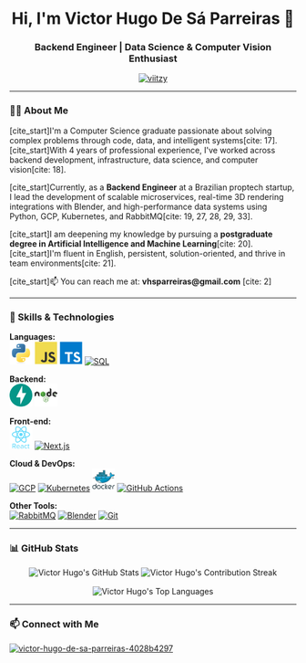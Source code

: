 <h1 align="center">Hi, I'm Victor Hugo De Sá Parreiras 👋</h1>
<h3 align="center">Backend Engineer | Data Science & Computer Vision Enthusiast</h3>

<p align="center">
  <a href="https://github.com/ryo-ma/github-profile-trophy"><img src="https://github-profile-trophy.vercel.app/?username=viitzy" alt="viitzy" /></a>
</p>

---

### 👨‍💻 About Me

<p>
  [cite_start]I'm a Computer Science graduate passionate about solving complex problems through code, data, and intelligent systems[cite: 17]. [cite_start]With 4 years of professional experience, I've worked across backend development, infrastructure, data science, and computer vision[cite: 18].
</p>

<p>
  [cite_start]Currently, as a <b>Backend Engineer</b> at a Brazilian proptech startup, I lead the development of scalable microservices, real-time 3D rendering integrations with Blender, and high-performance data systems using Python, GCP, Kubernetes, and RabbitMQ[cite: 19, 27, 28, 29, 33].
</p>

<p>
  [cite_start]I am deepening my knowledge by pursuing a <b>postgraduate degree in Artificial Intelligence and Machine Learning</b>[cite: 20]. [cite_start]I'm fluent in English, persistent, solution-oriented, and thrive in team environments[cite: 21].
</p>

<p>
  [cite_start]📫 You can reach me at: <b>vhsparreiras@gmail.com</b> [cite: 2]
</p>

---

### 🚀 Skills & Technologies

<p align="left">
  <strong>Languages:</strong>
  <br>
  <a href="https://www.python.org" target="_blank"><img src="https://raw.githubusercontent.com/devicons/devicon/master/icons/python/python-original.svg" alt="Python" width="40" height="40"/></a>
  <a href="https://developer.mozilla.org/en-US/docs/Web/JavaScript" target="_blank"><img src="https://raw.githubusercontent.com/devicons/devicon/master/icons/javascript/javascript-original.svg" alt="JavaScript" width="40" height="40"/></a>
  <a href="https://www.typescriptlang.org/" target="_blank"><img src="https://raw.githubusercontent.com/devicons/devicon/master/icons/typescript/typescript-original.svg" alt="TypeScript" width="40" height="40"/></a>
  <a href="https://www.microsoft.com/en-us/sql-server" target="_blank"><img src="https://www.svgrepo.com/show/303229/microsoft-sql-server-logo.svg" alt="SQL" width="40" height="40"/></a>
</p>

<p align="left">
  <strong>Backend:</strong>
  <br>
  <a href="https://fastapi.tiangolo.com/" target="_blank"><img src="https://raw.githubusercontent.com/devicons/devicon/master/icons/fastapi/fastapi-original.svg" alt="FastAPI" width="40" height="40"/></a>
  <a href="https://nodejs.org" target="_blank"><img src="https://raw.githubusercontent.com/devicons/devicon/master/icons/nodejs/nodejs-original-wordmark.svg" alt="Node.js" width="40" height="40"/></a>
</p>

<p align="left">
  <strong>Front-end:</strong>
  <br>
  <a href="https://reactjs.org/" target="_blank"><img src="https://raw.githubusercontent.com/devicons/devicon/master/icons/react/react-original-wordmark.svg" alt="React" width="40" height="40"/></a>
  <a href="https://nextjs.org/" target="_blank"><img src="https://cdn.worldvectorlogo.com/logos/nextjs-2.svg" alt="Next.js" width="40" height="40"/></a>
</p>

<p align="left">
  <strong>Cloud & DevOps:</strong>
  <br>
  <a href="https://cloud.google.com/" target="_blank"><img src="https://www.vectorlogo.zone/logos/google_cloud/google_cloud-icon.svg" alt="GCP" width="40" height="40"/></a>
  <a href="https://kubernetes.io" target="_blank"><img src="https://www.vectorlogo.zone/logos/kubernetes/kubernetes-icon.svg" alt="Kubernetes" width="40" height="40"/></a>
  <a href="https://www.docker.com/" target="_blank"><img src="https://raw.githubusercontent.com/devicons/devicon/master/icons/docker/docker-original-wordmark.svg" alt="Docker" width="40" height="40"/></a>
  <a href="https://github.com/features/actions" target="_blank"><img src="https://www.vectorlogo.zone/logos/github-actions/github-actions-icon.svg" alt="GitHub Actions" width="40" height="40"/></a>
</p>

<p align="left">
  <strong>Other Tools:</strong>
  <br>
  <a href="https://www.rabbitmq.com" target="_blank"><img src="https://www.vectorlogo.zone/logos/rabbitmq/rabbitmq-icon.svg" alt="RabbitMQ" width="40" height="40"/></a>
  <a href="https://www.blender.org/" target="_blank"><img src="https://download.blender.org/branding/community/blender_community_badge_white.svg" alt="Blender" width="40" height="40"/></a>
  <a href="https://git-scm.com/" target="_blank"><img src="https://www.vectorlogo.zone/logos/git-scm/git-scm-icon.svg" alt="Git" width="40" height="40"/></a>
</p>

---

### 📊 GitHub Stats

<p align="center">
  <img align="center" src="https://github-readme-stats.vercel.app/api?username=viitzy&show_icons=true&locale=en&theme=dracula" alt="Victor Hugo's GitHub Stats" />
  <img align="center" src="https://github-readme-streak-stats.herokuapp.com/?user=viitzy&theme=dracula" alt="Victor Hugo's Contribution Streak" />
</p>
<p align="center">
  <img align="center" src="https://github-readme-stats.vercel.app/api/top-langs?username=viitzy&show_icons=true&locale=en&layout=compact&theme=dracula" alt="Victor Hugo's Top Languages" />
</p>

---

### 📫 Connect with Me

<p align="left">
  <a href="https://linkedin.com/in/victor-hugo-de-s%C3%A1-parreiras-4028b4297" target="_blank"><img align="center" src="https://raw.githubusercontent.com/rahuldkjain/github-profile-readme-generator/master/src/images/icons/Social/linked-in-alt.svg" alt="victor-hugo-de-sa-parreiras-4028b4297" height="30" width="40" /></a>
</p>
